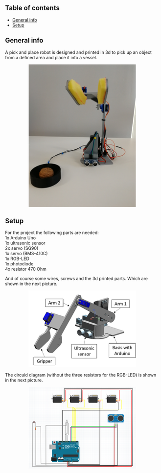 ## Table of contents
* [General info](#general-info)
* [Setup](#Setup)


## General info
A pick and place robot is designed and printed in 3d to pick up an object from a defined area and place it into a vessel.
<p align="center">
  <img src="https://github.com/tlucky/pick_n_place/blob/master/images/photo.jpg" width="350" title="Photo">
</p>

## Setup
For the project the following parts are needed:\
  1x Arduino Uno\
  1x ultrasonic sensor\
  2x servo (SG90)\
  1x servo (BMS-410C)\
  1x RGB-LED\
  1x photodiode\
  4x resistor 470 Ohm

And of course some wires, screws and the 3d printed parts.
Which are shown in the next picture.
<p align="center">
  <img src="https://github.com/tlucky/pick_n_place/blob/master/images/CAD_drawing.png" width="350" title="CAD drawing">
</p>

The circuid diagram (without the three resistors for the RGB-LED) is shown in the next picture.
<p align="center">
  <img src="https://github.com/tlucky/pick_n_place/blob/master/images/circuit_diagram.png" width="350" title="Circuit diagram">
</p>




